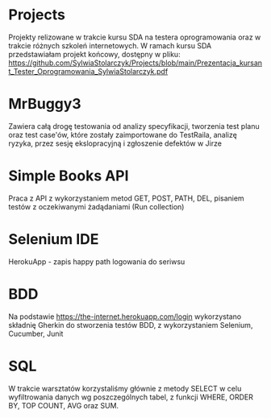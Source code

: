 # Projects
Projekty relizowane w trakcie kursu SDA na testera oprogramowania oraz w trakcie różnych szkoleń internetowych.
W ramach kursu SDA przedstawiałam projekt końcowy, dostępny w pliku: https://github.com/SylwiaStolarczyk/Projects/blob/main/Prezentacja_kursant_Tester_Oprogramowania_SylwiaStolarczyk.pdf
# MrBuggy3
Zawiera całą drogę testowania od analizy specyfikacji, tworzenia test planu oraz test case'ów, które zostały zaimportowane do TestRaila, analizę ryzyka, przez sesję ekslopracyjną i zgłoszenie defektów w Jirze
# Simple Books API
Praca z API z wykorzystaniem metod GET, POST, PATH, DEL, pisaniem testów z oczekiwanymi żadądaniami (Run collection)
# Selenium IDE
  HerokuApp - zapis happy path logowania do seriwsu
# BDD
Na podstawie https://the-internet.herokuapp.com/login wykorzystano składnię Gherkin do stworzenia testów BDD, z wykorzystaniem Selenium, Cucumber, Junit
# SQL
W trakcie warsztatów korzystaliśmy głównie z metody SELECT w celu wyfiltrowania danych wg poszczególnych tabel, z funkcji WHERE, ORDER BY, TOP COUNT, AVG oraz SUM.
